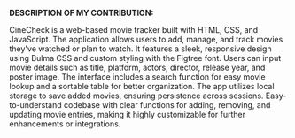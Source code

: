**DESCRIPTION OF MY CONTRIBUTION:**

CineCheck is a web-based movie tracker built with HTML, CSS, and JavaScript. 
The application allows users to add, manage, and track movies they've watched or plan to watch. It features a sleek, responsive design using Bulma CSS and custom styling with the Figtree font. Users can input movie details such as title, platform, actors, director, release year, and poster image. The interface includes a search function for easy movie lookup and a sortable table for better organization. The app utilizes local storage to save added movies, ensuring persistence across sessions. Easy-to-understand codebase with clear functions for adding, removing, and updating movie entries, making it highly customizable for further enhancements or integrations.
